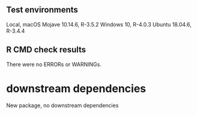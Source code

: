 ## Test environments

Local, macOS Mojave 10.14.6, R-3.5.2
       Windows 10, R-4.0.3
       Ubuntu 18.04.6, R-3.4.4

## R CMD check results
There were no ERRORs or WARNINGs. 

# downstream dependencies
New package, no downstream dependencies
